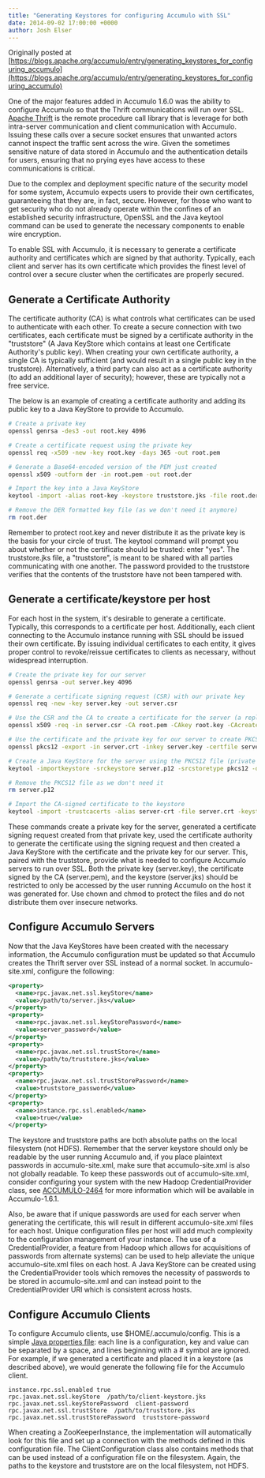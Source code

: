 ```yaml
---
title: "Generating Keystores for configuring Accumulo with SSL"
date: 2014-09-02 17:00:00 +0000
author: Josh Elser
---
```


Originally posted at [https://blogs.apache.org/accumulo/entry/generating_keystores_for_configuring_accumulo](https://blogs.apache.org/accumulo/entry/generating_keystores_for_configuring_accumulo)

One of the major features added in Accumulo 1.6.0 was the ability to configure Accumulo so that the Thrift communications will run over SSL. [Apache Thrift][thrift] is the remote procedure call library that is leverage for both intra-server communication and client communication with Accumulo. Issuing these calls over a secure socket ensures that unwanted actors cannot inspect the traffic sent across the wire. Given the sometimes sensitive nature of data stored in Accumulo and the authentication details for users, ensuring that no prying eyes have access to these communications is critical.

Due to the complex and deployment specific nature of the security model for some system, Accumulo expects users to provide their own certificates, guaranteeing that they are, in fact, secure. However, for those who want to get security who do not already operate within the confines of an established security infrastructure, OpenSSL and the Java keytool command can be used to generate the necessary components to enable wire encryption.

To enable SSL with Accumulo, it is necessary to generate a certificate authority and certificates which are signed by that authority. Typically, each client and server has its own certificate which provides the finest level of control over a secure cluster when the certificates are properly secured.

## Generate a Certificate Authority

The certificate authority (CA) is what controls what certificates can be used to authenticate with each other. To create a secure connection with two certificates, each certificate must be signed by a certificate authority in the "truststore" (A Java KeyStore which contains at least one Certificate Authority's public key). When creating your own certificate authority, a single CA is typically sufficient (and would result in a single public key in the truststore). Alternatively, a third party can also act as a certificate authority (to add an additional layer of security); however, these are typically not a free service.

The below is an example of creating a certificate authority and adding its public key to a Java KeyStore to provide to Accumulo.

```bash
# Create a private key
openssl genrsa -des3 -out root.key 4096

# Create a certificate request using the private key
openssl req -x509 -new -key root.key -days 365 -out root.pem

# Generate a Base64-encoded version of the PEM just created
openssl x509 -outform der -in root.pem -out root.der

# Import the key into a Java KeyStore
keytool -import -alias root-key -keystore truststore.jks -file root.der

# Remove the DER formatted key file (as we don't need it anymore)
rm root.der
```

Remember to protect root.key and never distribute it as the private key is the basis for your circle of trust. The keytool command will prompt you about whether or not the certificate should be trusted: enter "yes". The truststore.jks file, a "truststore", is meant to be shared with all parties communicating with one another. The password provided to the truststore verifies that the contents of the truststore have not been tampered with.

## Generate a certificate/keystore per host

For each host in the system, it's desirable to generate a certificate. Typically, this corresponds to a certificate per host. Additionally, each client connecting to the Accumulo instance running with SSL should be issued their own certificate. By issuing individual certificates to each entity, it gives proper control to revoke/reissue certificates to clients as necessary, without widespread interruption.

```bash
# Create the private key for our server
openssl genrsa -out server.key 4096

# Generate a certificate signing request (CSR) with our private key
openssl req -new -key server.key -out server.csr

# Use the CSR and the CA to create a certificate for the server (a reply to the CSR)
openssl x509 -req -in server.csr -CA root.pem -CAkey root.key -CAcreateserial -out server.crt -days 365

# Use the certificate and the private key for our server to create PKCS12 file
openssl pkcs12 -export -in server.crt -inkey server.key -certfile server.crt -name 'server-key' -out server.p12

# Create a Java KeyStore for the server using the PKCS12 file (private key)
keytool -importkeystore -srckeystore server.p12 -srcstoretype pkcs12 -destkeystore server.jks -deststoretype JKS

# Remove the PKCS12 file as we don't need it
rm server.p12

# Import the CA-signed certificate to the keystore
keytool -import -trustcacerts -alias server-crt -file server.crt -keystore server.jks
```

These commands create a private key for the server, generated a certificate signing request created from that private key, used the certificate authority to generate the certificate using the signing request and then created a Java KeyStore with the certificate and the private key for our server. This, paired with the truststore, provide what is needed to configure Accumulo servers to run over SSL. Both the private key (server.key), the certificate signed by the CA (server.pem), and the keystore (server.jks) should be restricted to only be accessed by the user running Accumulo on the host it was generated for. Use chown and chmod to protect the files and do not distribute them over insecure networks.

## Configure Accumulo Servers

Now that the Java KeyStores have been created with the necessary information, the Accumulo configuration must be updated so that Accumulo creates the Thrift server over SSL instead of a normal socket. In accumulo-site.xml, configure the following:

```xml
<property>
  <name>rpc.javax.net.ssl.keyStore</name>
  <value>/path/to/server.jks</value>
</property>
<property>
  <name>rpc.javax.net.ssl.keyStorePassword</name>
  <value>server_password</value>
</property>
<property>
  <name>rpc.javax.net.ssl.trustStore</name>
  <value>/path/to/truststore.jks</value>
</property>
<property>
  <name>rpc.javax.net.ssl.trustStorePassword</name>
  <value>truststore_password</value>
</property>
<property>
  <name>instance.rpc.ssl.enabled</name>
  <value>true</value>
</property>
```

The keystore and truststore paths are both absolute paths on the local filesystem (not HDFS). Remember that the server keystore should only be readable by the user running Accumulo and, if you place plaintext passwords in accumulo-site.xml, make sure that accumulo-site.xml is also not globally readable. To keep these passwords out of accumulo-site.xml, consider configuring your system with the new Hadoop CredentialProvider class, see [ACCUMULO-2464][accumulo-2464] for more information which will be available in Accumulo-1.6.1.

Also, be aware that if unique passwords are used for each server when generating the certificate, this will result in different accumulo-site.xml files for each host. Unique configuration files per host will add much complexity to the configuration management of your instance. The use of a CredentialProvider, a feature from Hadoop which allows for acquisitions of passwords from alternate systems) can be used to help alleviate the unique accumulo-site.xml files on each host. A Java KeyStore can be created using the CredentialProvider tools which removes the necessity of passwords to be stored in accumulo-site.xml and can instead point to the CredentialProvider URI which is consistent across hosts.

## Configure Accumulo Clients

To configure Accumulo clients, use $HOME/.accumulo/config. This is a simple [Java properties file][props]: each line is a configuration, key and value can be separated by a space, and lines beginning with a # symbol are ignored. For example, if we generated a certificate and placed it in a keystore (as described above), we would generate the following file for the Accumulo client.

```
instance.rpc.ssl.enabled true
rpc.javax.net.ssl.keyStore  /path/to/client-keystore.jks
rpc.javax.net.ssl.keyStorePassword  client-password
rpc.javax.net.ssl.trustStore  /path/to/truststore.jks
rpc.javax.net.ssl.trustStorePassword  truststore-password
```
When creating a ZooKeeperInstance, the implementation will automatically look for this file and set up a connection with the methods defined in this configuration file. The ClientConfiguration class also contains methods that can be used instead of a configuration file on the filesystem. Again, the paths to the keystore and truststore are on the local filesystem, not HDFS.

[thrift]: https://thrift.apache.org/
[accumulo-2464]: https://issues.apache.org/jira/browse/ACCUMULO-2464
[props]: https://en.wikipedia.org/wiki/.properties
